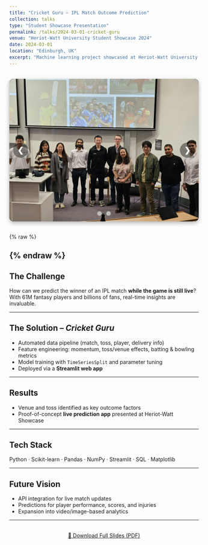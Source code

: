 ```yaml
---
title: "Cricket Guru – IPL Match Outcome Prediction"
collection: talks
type: "Student Showcase Presentation"
permalink: /talks/2024-03-01-cricket-guru
venue: "Heriot-Watt University Student Showcase 2024"
date: 2024-03-01
location: "Edinburgh, UK"
excerpt: "Machine learning project showcased at Heriot-Watt University to predict IPL match outcomes in real-time using ball-by-ball data, feature engineering, and a Streamlit app."
---
```


<!-- 📸 Simple manual slider -->
<div class="slider-wrapper">
  <div class="slides">
    <div class="slide"><img src="/images/talks-slide2.jpg" alt="Slide 1"></div>
    <div class="slide"><img src="/images/talks-slide1.jpg" alt="Slide 2"></div>
  </div>

  <!-- arrows -->
  <div class="prev" onclick="plusSlides(-1)">&#10094;</div>
  <div class="next" onclick="plusSlides(1)">&#10095;</div>

  <!-- dots -->
  <div class="dots">
    <span class="dot" onclick="currentSlide(1)"></span>
    <span class="dot" onclick="currentSlide(2)"></span>
  </div>
</div>

<style>
.slider-wrapper {
  position: relative;
  max-width: 900px;
  margin: 2rem auto;
  aspect-ratio: 4/3;     /* responsive 4:3 container */
  background: #000;
  border-radius: 12px;
  overflow: hidden;
  box-shadow: 0 4px 12px rgba(0,0,0,0.3);
}
.slides {
  display: flex;
  width: 100%; /* for 2 slides */
  height: 100%;
  transition: transform 0.6s ease;
}
.slide {
  flex: 0 0 100%;
  height: 100%;
  display: flex;
  justify-content: center;
  align-items: center;
  background: #000;
}
.slide img {
  max-width: 100%;
  max-height: 100%;
  object-fit: contain;
}

/* arrows */
.prev, .next {
  cursor: pointer;
  position: absolute;
  top: 50%;
  transform: translateY(-50%);
  width: 40px;
  height: 40px;
  display: flex;
  align-items: center;
  justify-content: center;
  color: white;
  font-size: 20px;
  font-weight: bold;
  text-decoration: none;   /* 🔑 no underline */
  border-radius: 50%;
  background: rgba(0,0,0,0.4);
  transition: background 0.3s, opacity 0.4s;
  user-select: none;
}
.prev { left: 10px; }
.next { right: 10px; }
.prev:hover, .next:hover { background: rgba(0,0,0,0.8); }
.hidden { opacity: 0; pointer-events: none; }

/* dots */
.dots {
  text-align: center;
  position: absolute;
  bottom: 12px;
  width: 100%;
}
.dot {
  cursor: pointer;
  height: 12px;
  width: 12px;
  margin: 0 4px;
  background-color: #bbb;
  border-radius: 50%;
  display: inline-block;
  transition: background-color 0.6s;
}
.active, .dot:hover { background-color: #717171; }
</style>

{% raw %}
<script>
let slideIndex = 0;
const slides = document.querySelector(".slides");
const totalSlides = document.getElementsByClassName("slide").length;
const dots = document.getElementsByClassName("dot");
const prev = document.querySelector(".prev");
const next = document.querySelector(".next");

function updateSlides() {
  slides.style.transform = `translateX(-${slideIndex * 100}%)`;
  for (let i = 0; i < dots.length; i++) {
    dots[i].className = dots[i].className.replace(" active", "");
  }
  dots[slideIndex].className += " active";
  prev.classList.toggle("hidden", slideIndex === 0);
  next.classList.toggle("hidden", slideIndex === totalSlides - 1);
}

function plusSlides(n) {
  slideIndex = Math.max(0, Math.min(totalSlides - 1, slideIndex + n));
  updateSlides();
}

function currentSlide(n) {
  slideIndex = n - 1;
  updateSlides();
}

// init
updateSlides();
</script>
{% endraw %}
---

## The Challenge  
How can we predict the winner of an IPL match **while the game is still live**?  
With 61M fantasy players and billions of fans, real-time insights are invaluable.  

---

## The Solution – *Cricket Guru*  
- Automated data pipeline (match, toss, player, delivery info)  
- Feature engineering: momentum, toss/venue effects, batting & bowling metrics  
- Model training with `TimeSeriesSplit` and parameter tuning  
- Deployed via a **Streamlit web app**  

---

## Results  
- Venue and toss identified as key outcome factors  
- Proof-of-concept **live prediction app** presented at Heriot-Watt Showcase  

---

## Tech Stack  
Python · Scikit-learn · Pandas · NumPy · Streamlit · SQL · Matplotlib  

---

## Future Vision  
- API integration for live match updates  
- Predictions for player performance, scores, and injuries  
- Expansion into video/image-based analytics  

---

<div style="text-align: center; margin-top: 2rem;">
  <a href="/files/CricketGuru.pdf" class="btn btn--large btn--primary" target="_blank">
    📑 Download Full Slides (PDF)
  </a>
</div>
